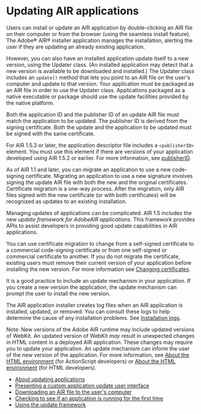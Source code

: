 # Updating AIR applications

Users can install or update an AIR application by double-clicking an AIR file on
their computer or from the browser (using the seamless install feature). The
Adobe® AIR® installer application manages the installation, alerting the user if
they are updating an already existing application.

However, you can also have an installed application update itself to a new
version, using the Updater class. (An installed application may detect that a
new version is available to be downloaded and installed.) The Updater class
includes an `update()` method that lets you point to an AIR file on the user's
computer and update to that version. Your application must be packaged as an AIR
file in order to use the Updater class. Applications packaged as a native
executable or package should use the update facilities provided by the native
platform.

Both the application ID and the publisher ID of an update AIR file must match
the application to be updated. The publisher ID is derived from the signing
certificate. Both the update and the application to be updated must be signed
with the same certificate.

For AIR 1.5.3 or later, the application descriptor file includes a
`<publisherID>` element. You must use this element if there are versions of your
application developed using AIR 1.5.2 or earlier. For more information, see
[publisherID](WS901d38e593cd1bac1e63e3d12939cc14ab-8000.html).

As of AIR 1.1 and later, you can migrate an application to use a new
code-signing certificate. Migrating an application to use a new signature
involves signing the update AIR file with both the new and the original
certificates. Certificate migration is a one-way process. After the migration,
only AIR files signed with the new certificate (or with both certificates) will
be recognized as updates to an existing installation.

Managing updates of applications can be complicated. AIR 1.5 includes the new
_update framework for AdobeAIR applications_. This framework provides APIs to
assist developers in providing good update capabilities in AIR applications.

You can use certificate migration to change from a self-signed certificate to a
commercial code-signing certificate or from one self-signed or commercial
certificate to another. If you do not migrate the certificate, existing users
must remove their current version of your application before installing the new
version. For more information see
[Changing certificates](WSFAB6E5EB-316A-42b0-81A3-0BC232ACD99A.html).

It is a good practice to include an update mechanism in your application. If you
create a new version the application, the update mechanism can prompt the user
to install the new version.

The AIR application installer creates log files when an AIR application is
installed, updated, or removed. You can consult these logs to help determine the
cause of any installation problems. See
[Installation logs](http://kb2.adobe.com/cps/839/cpsid_83989.html).

Note: New versions of the Adobe AIR runtime may include updated versions of
WebKit. An updated version of WebKit _may_ result in unexpected changes in HTML
content in a deployed AIR application. These changes may require you to update
your application. An update mechanism can inform the user of the new version of
the application. For more information, see
[About the HTML environment](https://web.archive.org/web/20150414032840/http://help.adobe.com/en_US/as3/dev/WS5b3ccc516d4fbf351e63e3d118666ade46-7fb1.html)
(for ActionScript developers) or
[About the HTML environment](https://web.archive.org/web/20150414032840/http://help.adobe.com/en_US/air/html/dev/WS5b3ccc516d4fbf351e63e3d118666ade46-7fb1.html)
(for HTML developers).

- [About updating applications](WS5b3ccc516d4fbf351e63e3d118666ade46-7c57.html)
- [Presenting a custom application update user interface](WS5b3ccc516d4fbf351e63e3d118666ade46-7ccd.html)
- [Downloading an AIR file to the user's computer](WS5b3ccc516d4fbf351e63e3d118666ade46-7c55.html)
- [Checking to see if an application is running for the first time](WS5b3ccc516d4fbf351e63e3d118666ade46-7c54.html)
- [Using the update framework](WS9CD40F06-4DD7-4230-B56A-88AA27541A1E.html)
